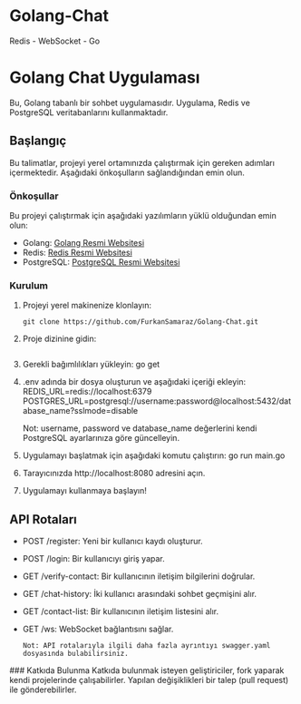 # Golang-Chat
Redis - WebSocket - Go

# Golang Chat Uygulaması

Bu, Golang tabanlı bir sohbet uygulamasıdır. Uygulama, Redis ve PostgreSQL veritabanlarını kullanmaktadır.

## Başlangıç

Bu talimatlar, projeyi yerel ortamınızda çalıştırmak için gereken adımları içermektedir. Aşağıdaki önkoşulların sağlandığından emin olun.

### Önkoşullar

Bu projeyi çalıştırmak için aşağıdaki yazılımların yüklü olduğundan emin olun:

- Golang: [Golang Resmi Websitesi](https://golang.org/)
- Redis: [Redis Resmi Websitesi](https://redis.io/)
- PostgreSQL: [PostgreSQL Resmi Websitesi](https://www.postgresql.org/)

### Kurulum

1. Projeyi yerel makinenize klonlayın:

   ```shell
   git clone https://github.com/FurkanSamaraz/Golang-Chat.git
   
2. Proje dizinine gidin:
    ```cd Golang-Chat
    
3. Gerekli bağımlılıkları yükleyin:
   go get
   
4. .env adında bir dosya oluşturun ve aşağıdaki içeriği ekleyin:
   REDIS_URL=redis://localhost:6379
   POSTGRES_URL=postgresql://username:password@localhost:5432/database_name?sslmode=disable
   
   Not: username, password ve database_name değerlerini kendi PostgreSQL ayarlarınıza göre güncelleyin.
   
5. Uygulamayı başlatmak için aşağıdaki komutu çalıştırın:
   go run main.go

6. Tarayıcınızda http://localhost:8080 adresini açın.
7. Uygulamayı kullanmaya başlayın!

## API Rotaları

- POST /register: Yeni bir kullanıcı kaydı oluşturur.
- POST /login: Bir kullanıcıyı giriş yapar.
- GET /verify-contact: Bir kullanıcının iletişim bilgilerini doğrular.
- GET /chat-history: İki kullanıcı arasındaki sohbet geçmişini alır.
- GET /contact-list: Bir kullanıcının iletişim listesini alır.
- GET /ws: WebSocket bağlantısını sağlar.
      
      Not: API rotalarıyla ilgili daha fazla ayrıntıyı swagger.yaml dosyasında bulabilirsiniz.


### Katkıda Bulunma
Katkıda bulunmak isteyen geliştiriciler, fork yaparak kendi projelerinde çalışabilirler. Yapılan değişiklikleri bir talep (pull request) ile gönderebilirler.
   







